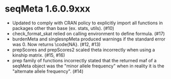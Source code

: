 seqMeta 1.6.0.9xxx
==================

-   Updated to comply with CRAN policy to explicitly import all functions in 
packages other than base (ex. stats, utils).   (#10)
-   check_format_skat relied on calling environment to define formula.  (#17)
-   burdenMeta and singlesnpMeta produced warnings if the standard error was 0.  Now returns \code{NA}. (#12, #13)
-   prepScores and prepScores2 scaled theta incorrectly when using a kinship matrix.  (#15, #16)
-   prep family of functions incorrectly stated that the returned maf of a seqMeta object was the "minor allele frequency" when in reality it is the "alternate allele frequency". (#14)